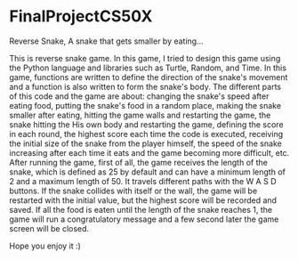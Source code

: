 # FinalProjectCS50X
Reverse Snake, A snake that gets smaller by eating...

This is reverse snake game. In this game, I tried to design this game using the Python language and libraries such as Turtle, Random, and Time. In this game, functions are written to define the direction of the snake's movement and a function is also written to form the snake's body. The different parts of this code and the game are about: changing the snake's speed after eating food, putting the snake's food in a random place, making the snake smaller after eating, hitting the game walls and restarting the game, the snake hitting the His own body and restarting the game, defining the score in each round, the highest score each time the code is executed, receiving the initial size of the snake from the player himself, the speed of the snake increasing after each time it eats and the game becoming more difficult, etc.
After running the game, first of all, the game receives the length of the snake, which is defined as 25 by default and can have a minimum length of 2 and a maximum length of 50. It travels different paths with the W A S D buttons. If the snake collides with itself or the wall, the game will be restarted with the initial value, but the highest score will be recorded and saved. If all the food is eaten until the length of the snake reaches 1, the game will run a congratulatory message and a few second later the game screen will be closed.

Hope you enjoy it :)

